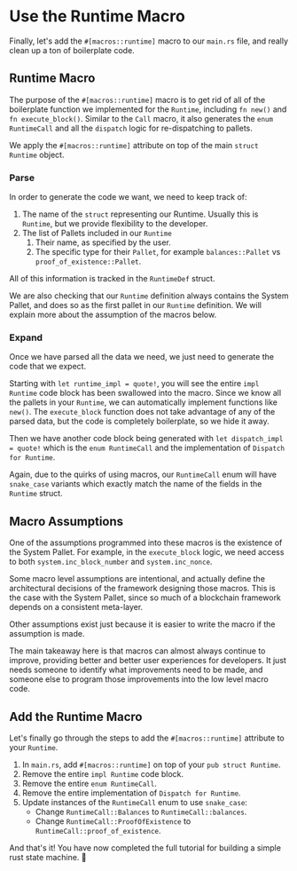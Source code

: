 # Use the Runtime Macro

Finally, let's add the `#[macros::runtime]` macro to our `main.rs` file, and really clean up a ton of boilerplate code.

## Runtime Macro

The purpose of the `#[macros::runtime]` macro is to get rid of all of the boilerplate function we implemented for the `Runtime`, including `fn new()` and `fn execute_block()`. Similar to the `Call` macro, it also generates the `enum RuntimeCall` and all the `dispatch` logic for re-dispatching to pallets.

We apply the `#[macros::runtime]` attribute on top of the main `struct Runtime` object.

### Parse

In order to generate the code we want, we need to keep track of:

1. The name of the `struct` representing our Runtime. Usually this is `Runtime`, but we provide flexibility to the developer.
2. The list of Pallets included in our `Runtime`
	1. Their name, as specified by the user.
	2. The specific type for their `Pallet`, for example `balances::Pallet` vs `proof_of_existence::Pallet`.

All of this information is tracked in the `RuntimeDef` struct.

We are also checking that our `Runtime` definition always contains the System Pallet, and does so as the first pallet in our `Runtime` definition. We will explain more about the assumption of the macros below.

### Expand

Once we have parsed all the data we need, we just need to generate the code that we expect.

Starting with `let runtime_impl = quote!`, you will see the entire `impl Runtime` code block has been swallowed into the macro. Since we know all the pallets in your `Runtime`, we can automatically implement functions like `new()`. The `execute_block` function does not take advantage of any of the parsed data, but the code is completely boilerplate, so we hide it away.

Then we have another code block being generated with `let dispatch_impl = quote!` which is the `enum RuntimeCall` and the implementation of `Dispatch for Runtime`.

Again, due to the quirks of using macros, our `RuntimeCall` enum will have `snake_case` variants which exactly match the name of the fields in the `Runtime` struct.

## Macro Assumptions

One of the assumptions programmed into these macros is the existence of the System Pallet. For example, in the `execute_block` logic, we need access to both `system.inc_block_number` and `system.inc_nonce`.

Some macro level assumptions are intentional, and actually define the architectural decisions of the framework designing those macros. This is the case with the System Pallet, since so much of a blockchain framework depends on a consistent meta-layer.

Other assumptions exist just because it is easier to write the macro if the assumption is made.

The main takeaway here is that macros can almost always continue to improve, providing better and better user experiences for developers. It just needs someone to identify what improvements need to be made, and someone else to program those improvements into the low level macro code.

## Add the Runtime Macro

Let's finally go through the steps to add the `#[macros::runtime]` attribute to your `Runtime`.

1. In `main.rs`, add `#[macros::runtime]` on top of your `pub struct Runtime`.
2. Remove the entire `impl Runtime` code block.
3. Remove the entire `enum RuntimeCall`.
4. Remove the entire implementation of `Dispatch for Runtime`.
5. Update instances of the `RuntimeCall` enum to use `snake_case`:
	- Change `RuntimeCall::Balances` to `RuntimeCall::balances`.
	- Change `RuntimeCall::ProofOfExistence` to `RuntimeCall::proof_of_existence`.

And that's it! You have now completed the full tutorial for building a simple rust state machine. 🎉
